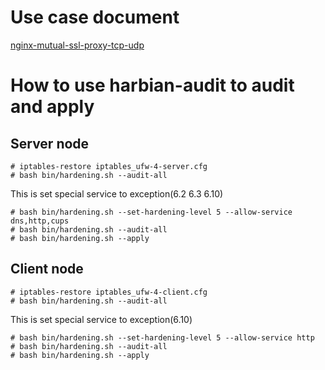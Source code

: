 # Use case document
[nginx-mutual-ssl-proxy-tcp-udp](https://github.com/hardenedlinux/Debian-GNU-Linux-Profiles/blob/master/docs/tls/nginx-mutual-ssl-proxy-tcp-udp.md)  

# How to use harbian-audit to audit and apply 

## Server node 
```
# iptables-restore iptables_ufw-4-server.cfg 
# bash bin/hardening.sh --audit-all 
```
This is set special service to exception(6.2 6.3 6.10)
```
# bash bin/hardening.sh --set-hardening-level 5 --allow-service dns,http,cups
# bash bin/hardening.sh --audit-all 
# bash bin/hardening.sh --apply
```

## Client node 
```
# iptables-restore iptables_ufw-4-client.cfg
# bash bin/hardening.sh --audit-all 
```
This is set special service to exception(6.10)
```
# bash bin/hardening.sh --set-hardening-level 5 --allow-service http 
# bash bin/hardening.sh --audit-all
# bash bin/hardening.sh --apply
```

